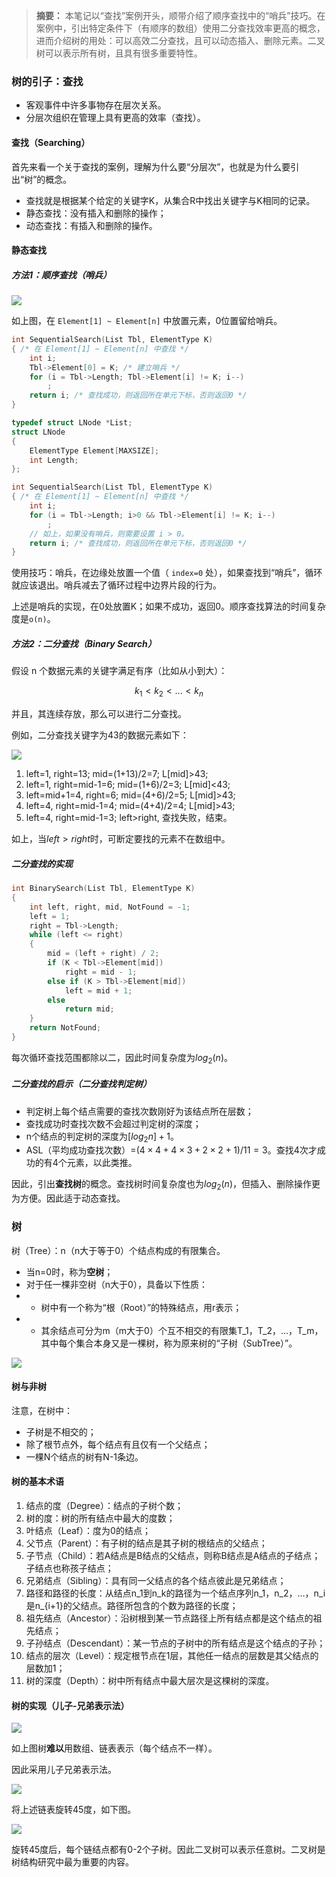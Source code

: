 > **摘要：** 本笔记以“查找”案例开头，顺带介绍了顺序查找中的“哨兵”技巧。在案例中，引出特定条件下（有顺序的数组）使用二分查找效率更高的概念，进而介绍树的用处：可以高效二分查找，且可以动态插入、删除元素。二叉树可以表示所有树，且具有很多重要特性。

### 树的引子：查找

- 客观事件中许多事物存在层次关系。
- 分层次组织在管理上具有更高的效率（查找）。

#### 查找（Searching）

首先来看一个关于查找的案例，理解为什么要“分层次”，也就是为什么要引出“树”的概念。

- 查找就是根据某个给定的关键字K，从集合R中找出关键字与K相同的记录。
- 静态查找：没有插入和删除的操作；
- 动态查找：有插入和删除的操作。

#### 静态查找

##### 方法1：顺序查找（哨兵）

![](../images/030101.png)

如上图，在 `Element[1] ~ Element[n]` 中放置元素，0位置留给哨兵。

```c
int SequentialSearch(List Tbl, ElementType K)
{ /* 在 Element[1] ~ Element[n] 中查找 */
    int i;
    Tbl->Element[0] = K; /* 建立哨兵 */
    for (i = Tbl->Length; Tbl->Element[i] != K; i--)
        ;
    return i; /* 查找成功，则返回所在单元下标，否则返回0 */
}

typedef struct LNode *List;
struct LNode
{
    ElementType Element[MAXSIZE];
    int Length;
};
```

```c
int SequentialSearch(List Tbl, ElementType K)
{ /* 在 Element[1] ~ Element[n] 中查找 */
    int i;
    for (i = Tbl->Length; i>0 && Tbl->Element[i] != K; i--)
        ;
    // 如上，如果没有哨兵，则需要设置 i > 0。
    return i; /* 查找成功，则返回所在单元下标，否则返回0 */
}
```

使用技巧：哨兵，在边缘处放置一个值（ `index=0` 处），如果查找到“哨兵”，循环就应该退出。哨兵减去了循环过程中边界片段的行为。

上述是哨兵的实现，在0处放置K；如果不成功，返回0。顺序查找算法的时间复杂度是`o(n)`。

##### 方法2：二分查找（Binary Search）

假设 n 个数据元素的关键字满足有序（比如从小到大）：

$$k_1<k_2<...<k_n$$

并且，其连续存放，那么可以进行二分查找。

例如，二分查找关键字为43的数据元素如下：

![](../images/030102.png)

1. left=1, right=13; mid=(1+13)/2=7; L[mid]>43;
2. left=1, right=mid-1=6; mid=(1+6)/2=3; L[mid]<43;
3. left=mid+1=4, right=6; mid=(4+6)/2=5; L[mid]>43;
4. left=4, right=mid-1=4; mid=(4+4)/2=4; L[mid]>43;
5. left=4, right=mid-1=3; left>right, 查找失败，结束。

如上，当$left>right$时，可断定要找的元素不在数组中。

##### 二分查找的实现

```c
int BinarySearch(List Tbl, ElementType K)
{
    int left, right, mid, NotFound = -1;
    left = 1;
    right = Tbl->Length;
    while (left <= right)
    {
        mid = (left + right) / 2;
        if (K < Tbl->Element[mid])
            right = mid - 1;
        else if (K > Tbl->Element[mid])
            left = mid + 1;
        else
            return mid;
    }
    return NotFound;
}
```

每次循环查找范围都除以二，因此时间复杂度为$log_2(n)$。

##### 二分查找的启示（二分查找判定树）

- 判定树上每个结点需要的查找次数刚好为该结点所在层数；
- 查找成功时查找次数不会超过判定树的深度；
- n个结点的判定树的深度为$[log_2n]+1$。
- ASL（平均成功查找次数）=$(4\times 4+4\times 3+2\times 2+1)/11=3$。查找4次才成功的有4个元素，以此类推。

因此，引出**查找树**的概念。查找树时间复杂度也为$log_2(n)$，但插入、删除操作更为方便。因此适于动态查找。

### 树

树（Tree）：n（n大于等于0）个结点构成的有限集合。
- 当n=0时，称为**空树**；
- 对于任一棵非空树（n大于0），具备以下性质：
- - 树中有一个称为“根（Root）”的特殊结点，用r表示；
- - 其余结点可分为m（m大于0）个互不相交的有限集T_1，T_2，...，T_m，其中每个集合本身又是一棵树，称为原来树的“子树（SubTree）”。

![](../images/030103.png)

#### 树与非树

注意，在树中：
- 子树是不相交的；
- 除了根节点外，每个结点有且仅有一个父结点；
- 一棵N个结点的树有N-1条边。

#### 树的基本术语

1. 结点的度（Degree）：结点的子树个数；
2. 树的度：树的所有结点中最大的度数；
3. 叶结点（Leaf）：度为0的结点；
4. 父节点（Parent）：有子树的结点是其子树的根结点的父结点；
5. 子节点（Child）：若A结点是B结点的父结点，则称B结点是A结点的子结点；子结点也称孩子结点；
6. 兄弟结点（Sibling）：具有同一父结点的各个结点彼此是兄弟结点；
7. 路径和路径的长度：从结点n_1到n_k的路径为一个结点序列n_1，n_2，...，n_i是n_{i+1}的父结点。路径所包含的个数为路径的长度；
8. 祖先结点（Ancestor）：沿树根到某一节点路径上所有结点都是这个结点的祖先结点；
9. 子孙结点（Descendant）：某一节点的子树中的所有结点是这个结点的子孙；
10. 结点的层次（Level）：规定根节点在1层，其他任一结点的层数是其父结点的层数加1；
11. 树的深度（Depth）：树中所有结点中最大层次是这棵树的深度。

#### 树的实现（儿子-兄弟表示法）

![](../images/030104.png)

如上图树**难以**用数组、链表表示（每个结点不一样）。

因此采用儿子兄弟表示法。

![](../images/030105.png)

将上述链表旋转45度，如下图。

![](../images/030106.png)

旋转45度后，每个链结点都有0-2个子树。因此二叉树可以表示任意树。二叉树是树结构研究中最为重要的内容。
